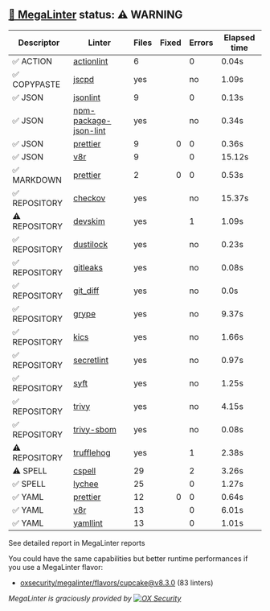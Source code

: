 ## [🦙 MegaLinter](https://megalinter.io/8.3.0) status: ⚠️ WARNING

| Descriptor  |                                          Linter                                           |Files|Fixed|Errors|Elapsed time|
|-------------|-------------------------------------------------------------------------------------------|-----|----:|------|------------|
|✅ ACTION    |[actionlint](https://megalinter.io/8.3.0/descriptors/action_actionlint)                    |    6|     |     0|0.04s       |
|✅ COPYPASTE |[jscpd](https://megalinter.io/8.3.0/descriptors/copypaste_jscpd)                           |yes  |     |no    |1.09s       |
|✅ JSON      |[jsonlint](https://megalinter.io/8.3.0/descriptors/json_jsonlint)                          |    9|     |     0|0.13s       |
|✅ JSON      |[npm-package-json-lint](https://megalinter.io/8.3.0/descriptors/json_npm_package_json_lint)|yes  |     |no    |0.34s       |
|✅ JSON      |[prettier](https://megalinter.io/8.3.0/descriptors/json_prettier)                          |    9|    0|     0|0.36s       |
|✅ JSON      |[v8r](https://megalinter.io/8.3.0/descriptors/json_v8r)                                    |    9|     |     0|15.12s      |
|✅ MARKDOWN  |[prettier](https://megalinter.io/8.3.0/descriptors/markdown_prettier)                      |    2|    0|     0|0.53s       |
|✅ REPOSITORY|[checkov](https://megalinter.io/8.3.0/descriptors/repository_checkov)                      |yes  |     |no    |15.37s      |
|⚠️ REPOSITORY|[devskim](https://megalinter.io/8.3.0/descriptors/repository_devskim)                      |yes  |     |     1|1.09s       |
|✅ REPOSITORY|[dustilock](https://megalinter.io/8.3.0/descriptors/repository_dustilock)                  |yes  |     |no    |0.23s       |
|✅ REPOSITORY|[gitleaks](https://megalinter.io/8.3.0/descriptors/repository_gitleaks)                    |yes  |     |no    |0.08s       |
|✅ REPOSITORY|[git_diff](https://megalinter.io/8.3.0/descriptors/repository_git_diff)                    |yes  |     |no    |0.0s        |
|✅ REPOSITORY|[grype](https://megalinter.io/8.3.0/descriptors/repository_grype)                          |yes  |     |no    |9.37s       |
|✅ REPOSITORY|[kics](https://megalinter.io/8.3.0/descriptors/repository_kics)                            |yes  |     |no    |1.66s       |
|✅ REPOSITORY|[secretlint](https://megalinter.io/8.3.0/descriptors/repository_secretlint)                |yes  |     |no    |0.97s       |
|✅ REPOSITORY|[syft](https://megalinter.io/8.3.0/descriptors/repository_syft)                            |yes  |     |no    |1.25s       |
|✅ REPOSITORY|[trivy](https://megalinter.io/8.3.0/descriptors/repository_trivy)                          |yes  |     |no    |4.15s       |
|✅ REPOSITORY|[trivy-sbom](https://megalinter.io/8.3.0/descriptors/repository_trivy_sbom)                |yes  |     |no    |0.08s       |
|⚠️ REPOSITORY|[trufflehog](https://megalinter.io/8.3.0/descriptors/repository_trufflehog)                |yes  |     |1     |2.38s       |
|⚠️ SPELL     |[cspell](https://megalinter.io/8.3.0/descriptors/spell_cspell)                             |29   |     |2     |3.26s       |
|✅ SPELL     |[lychee](https://megalinter.io/8.3.0/descriptors/spell_lychee)                             |25   |     |     0|1.27s       |
|✅ YAML      |[prettier](https://megalinter.io/8.3.0/descriptors/yaml_prettier)                          |12   |    0|     0|0.64s       |
|✅ YAML      |[v8r](https://megalinter.io/8.3.0/descriptors/yaml_v8r)                                    |13   |     |     0|6.01s       |
|✅ YAML      |[yamllint](https://megalinter.io/8.3.0/descriptors/yaml_yamllint)                          |13   |     |     0|1.01s       |

See detailed report in MegaLinter reports

You could have the same capabilities but better runtime performances if you use a MegaLinter flavor:
- [oxsecurity/megalinter/flavors/cupcake@v8.3.0](https://megalinter.io/8.3.0/flavors/cupcake/) (83 linters)


_MegaLinter is graciously provided by [![OX Security](https://www.ox.security/wp-content/uploads/2022/06/logo.svg?ref=megalinter_comment)](https://www.ox.security/?ref=megalinter)_